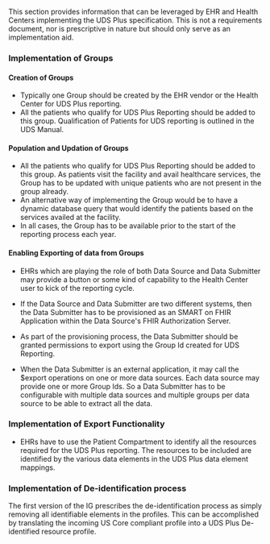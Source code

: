This section provides information that can be leveraged by EHR and Health Centers implementing the UDS Plus specification.
This is not a requirements document, nor is prescriptive in nature but should only serve as an implementation aid.

### Implementation of Groups

#### Creation of Groups

* Typically one Group should be created by the EHR vendor or the Health Center for UDS Plus reporting. 
* All the patients who qualify for UDS Plus Reporting should be added to this group. Qualification of Patients for UDS reporting is outlined in the UDS Manual.

#### Population and Updation of Groups

* All the patients who qualify for UDS Plus Reporting should be added to this group. As patients visit the facility and avail healthcare services, the Group has to be updated with unique patients who are not present in the group already. 
* An alternative way of implementing the Group would be to have a dynamic database query that would identify the patients based on the services availed at the facility. 
* In all cases, the Group has to be available prior to the start of the reporting process each year.

#### Enabling Exporting of data from Groups

* EHRs which are playing the role of both Data Source and Data Submitter may provide a button or some kind of capability to the Health Center user to kick of the reporting cycle. 

* If the Data Source and Data Submitter are two different systems, then the Data Submitter has to be provisioned as an SMART on FHIR Application within the Data Source's FHIR Authorization Server. 
* As part of the provisioning process, the Data Submitter should be granted permissions to export using the Group Id created for UDS Reporting. 
* When the Data Submitter is an external application, it may call the $export operations on one or more data sources. Each data source may provide one or more Group Ids. So a Data Submitter has to be configurable with multiple data sources and multiple groups per data source to be able to extract all the data.  


### Implementation of Export Functionality

* EHRs have to use the Patient Compartment to identify all the resources required for the UDS Plus reporting. The resources to be included are identified by the various data elements in the UDS Plus data element mappings. 


### Implementation of De-identification process 

The first version of the IG prescribes the de-identification process as simply removing all identifiable elements in the profiles. This can be accomplished by translating the incoming US Core compliant profile into a UDS Plus De-identified resource profile.


  